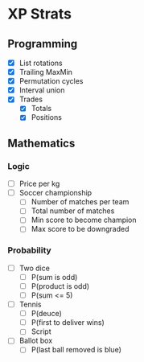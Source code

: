 # XP Strats

## Programming
- [X] List rotations
- [X] Trailing MaxMin
- [X] Permutation cycles
- [X] Interval union
- [X] Trades
  - [X] Totals
  - [X] Positions

## Mathematics

### Logic
- [ ] Price per kg
- [ ] Soccer championship
  - [ ] Number of matches per team
  - [ ] Total number of matches
  - [ ] Min score to become champion
  - [ ] Max score to be downgraded

### Probability
- [ ] Two dice
  - [ ] P(sum is odd)
  - [ ] P(product is odd)
  - [ ] P(sum <= 5)
- [ ] Tennis
  - [ ] P(deuce)
  - [ ] P(first to deliver wins)
  - [ ] Script
- [ ] Ballot box
  - [ ] P(last ball removed is blue)
